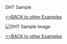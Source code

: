 DHT Sample

[<=BACK to other Examples](https://github.com/valoni/netmf-interpreter4x/tree/master/netfm%20drivers%20and%20examples)

![DHT Sample Image](https://github.com/valoni/netmf-interpreter4x/blob/master/netfm%20drivers%20and%20examples/DHT11_DHT12_SENSORS/DHTSensor.png)

[<=BACK to other Examples](https://github.com/valoni/netmf-interpreter4x/tree/master/netfm%20drivers%20and%20examples)
